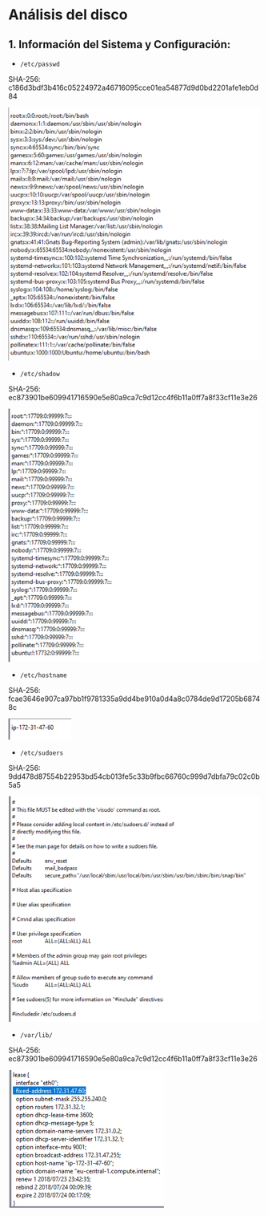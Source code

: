 # Análisis del disco

## 1. Información del Sistema y Configuración:

- `/etc/passwd`

SHA-256: c186d3bdf3b416c05224972a46716095cce01ea54877d9d0bd2201afe1eb0d84

![alt text](img/image.png)

- `/etc/shadow`

SHA-256:
ec873901be609941716590e5e80a9ca7c9d12cc4f6b11a0ff7a8f33cf11e3e26

![alt text](img/image2.png)

- `/etc/hostname`

SHA-256:
fcae3646e907ca97bb1f9781335a9dd4be910a0d4a8c0784de9d17205b68748c

![alt text](img/image3.png)

- `/etc/sudoers`

SHA-256:
9dd478d87554b22953bd54cb013fe5c33b9fbc66760c999d7dbfa79c02c0b5a5

![alt text](img/image4.png)

- `/var/lib/`

SHA-256:
ec873901be609941716590e5e80a9ca7c9d12cc4f6b11a0ff7a8f33cf11e3e26

![alt text](img/image5.png)